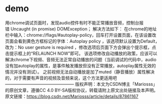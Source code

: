 # demo

用chrome调试页面时，发现audio控件有时不能正常播放音频，控制台报错 Uncaught (in promise) DOMException；
解决方法如下：
在chrome的地址栏中输入：chrome://flags/#autoplay-policy，回车打开设置页面，在该设置改页面会看到黄色方框标记的字体：Autoplay policy ，该选项默认设置为Default，改为：No user gesture is required ，修改选项后页面下方会弹出个提示框，点击提示框上的“RELAUNCH NOW”即可。
该选项修改自动播放的政策，应该可以解决chrome下视频、音频无法正常自动播放的问题（当前调试的代码中，audio没有加autoplay的属性，是事件触发播放但没有正常播放，autoplay属性无效的情况并没有测试）。
之前视频无法自动播放是加了muted（静音播放）属性解决的，对于需要有声音的视频及音频来说，这个方法更适用吧
————————————————
版权声明：本文为CSDN博主「Mariosss」的原创文章，遵循CC 4.0 BY-SA版权协议，转载请附上原文出处链接及本声明。
原文链接：https://blog.csdn.net/Mariosss/article/details/87861167
